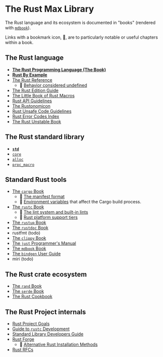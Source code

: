 # The Rust Max Library

The Rust language and its ecosystem is documented in "books"
(rendered with [`mdbook`](todo)).

Links with a bookmark icon, 🔖, are to particularly
notable or useful chapters within a book.


## The Rust language

- **[The Rust Programming Language (The Book)](https://doc.rust-lang.org/book/)**
- **[Rust By Example](https://doc.rust-lang.org/rust-by-example/)**
- [The Rust Reference](https://doc.rust-lang.org/reference/)
  - 🔖 [Behavior considered undefined](https://doc.rust-lang.org/reference/behavior-considered-undefined.html)
- [The Rust Edition Guide](https://doc.rust-lang.org/edition-guide/index.html)
- [The Little Book of Rust Macros](https://veykril.github.io/tlborm/)
- [Rust API Guidelines](https://rust-lang.github.io/api-guidelines/)
- [The Rustonomicon](https://doc.rust-lang.org/nomicon/)
- [Rust Unsafe Code Guidelines](https://rust-lang.github.io/unsafe-code-guidelines/)
- [Rust Error Codes Index](https://doc.rust-lang.org/stable/error_codes/error-index.html)
- [The Rust Unstable Book](https://doc.rust-lang.org/unstable-book/)


## The Rust standard library

- **[`std`](https://doc.rust-lang.org/std/index.html)**
- [`core`](https://doc.rust-lang.org/core/index.html)
- [`alloc`](https://doc.rust-lang.org/alloc/index.html)
- [`proc_macro`](https://doc.rust-lang.org/proc_macro/index.html)


## Standard Rust tools

<!-- order here is same is in tools.md -->
- [The `cargo` Book](https://doc.rust-lang.org/cargo/index.html)
  - 🔖 [The manifest format](https://doc.rust-lang.org/cargo/reference/manifest.html)
  - 🔖 [Environment variables](https://doc.rust-lang.org/cargo/reference/environment-variables.html) that affect the Cargo build process.
- [The `rustc` Book](https://doc.rust-lang.org/rustc/index.html)
  - 🔖 [The lint system and built-in lints](https://doc.rust-lang.org/nightly/rustc/lints/index.html)
  - 🔖 [Rust platform support tiers](https://doc.rust-lang.org/nightly/rustc/platform-support.html)
- [The `rustup` Book](https://rust-lang.github.io/rustup/index.html)
- [The `rustdoc` Book](https://doc.rust-lang.org/stable/rustdoc/)
- rustfmt (todo)
- [The `clippy` Book](https://doc.rust-lang.org/nightly/clippy/development/infrastructure/book.html)
- [The `just` Programmer's Manual](https://just.systems/man/en/)
- [The `mdbook` Book](https://rust-lang.github.io/mdBook/)
- [The `bindgen` User Guide](https://rust-lang.github.io/rust-bindgen)
- miri (todo)

## The Rust crate ecosystem

- [The `rand` Book](https://rust-random.github.io/book/)
- [The `serde` Book](https://serde.rs/)
- [The Rust Cookbook](https://rust-lang-nursery.github.io/rust-cookbook/)

## The Rust Project internals

- [Rust Project Goals](https://rust-lang.github.io/rust-project-goals/)
- [Guide to `rustc` Development](https://rustc-dev-guide.rust-lang.org/)
- [Standard Library Developers Guide](https://std-dev-guide.rust-lang.org/about.html)
- [Rust Forge](https://forge.rust-lang.org/)
  - 🔖 [Alternative Rust Installation Methods](https://forge.rust-lang.org/infra/other-installation-methods.html)
- [Rust RFCs](https://rust-lang.github.io/rfcs/)
